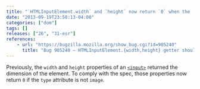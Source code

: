 ```yaml
---
title: "`HTMLInputElement.width` and `height` now return `0` when the `type` is not `image`"
date: "2013-09-19T23:58:13-04:00"
categories: ["dom"]
tags: []
releases: ["26", "31-esr"]
references:
    - url: "https://bugzilla.mozilla.org/show_bug.cgi?id=905240"
      title: "Bug 905240 – HTMLInputElement.{width,height} getter should return 0 for type!=\'image\'"
---
```

Previously, the `width` and `height` properties of an [`<input>`](https://developer.mozilla.org/docs/Web/HTML/Element/input) returned the dimension of the element. To comply with the spec, those properties now return `0` if the `type` attribute is not `image`.
